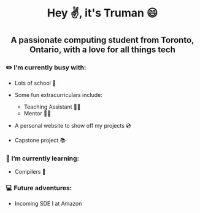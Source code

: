 # <p align="center">Hey ✌️, it's Truman 😄</p>
## <p align="center">A passionate computing student from Toronto, Ontario, with a love for all things tech</p>

### ✏️ I’m currently busy with:

* Lots of school 🏫

* Some fun extracurriculars include:

  * Teaching Assistant 👨‍🏫
  * Mentor 👨‍🏫

* A personal website to show off my projects 💿

* Capstone project 📚

### 🌱 I’m currently learning:

* Compilers 💾
  
### 💻 Future adventures:

* Incoming SDE I at Amazon
